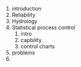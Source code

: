 1. introduction
2. Reliability 
3. Hydrology
4. Statistical process control
	1. intro
	2. capbility
	3. control charts
5. problems
6. 